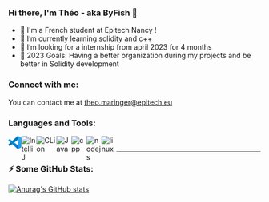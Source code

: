 ### Hi there, I'm Théo - aka ByFish 👋

- 🔭 I'm a French student at Epitech Nancy !
- 🌱 I’m currently learning solidity and c++
- 👯 I’m looking for a internship from april 2023 for 4 months
- 🥅 2023 Goals: Having a better organization during my projects and be better in Solidity development

### Connect with me:
You can contact me at theo.maringer@epitech.eu


### Languages and Tools:

<img align="left" alt="Visual Studio Code" width="26px" src="https://raw.githubusercontent.com/github/explore/80688e429a7d4ef2fca1e82350fe8e3517d3494d/topics/visual-studio-code/visual-studio-code.png"/>
<img align="left" alt="IntelliJ" width="30px" src="https://upload.wikimedia.org/wikipedia/commons/thumb/9/9c/IntelliJ_IDEA_Icon.svg/1024px-IntelliJ_IDEA_Icon.svg.png" />
<img align="left" alt="CLion" width="40px" src="https://cdn.freebiesupply.com/logos/thumbs/2x/clion-1-logo.png" />
<img align="left" alt="Java" width="30px" src="https://brandslogos.com/wp-content/uploads/images/large/java-logo-1.png" />
<img align="left" alt="cpp" width="30px" src="https://upload.wikimedia.org/wikipedia/commons/thumb/1/18/ISO_C%2B%2B_Logo.svg/1822px-ISO_C%2B%2B_Logo.svg.png" />

<img align="left" alt="nodejs" width="30px" src="https://upload.wikimedia.org/wikipedia/commons/thumb/d/d9/Node.js_logo.svg/1280px-Node.js_logo.svg.png" />
<img align="left" alt="linux" width="30px" src="https://icons-for-free.com/iconfiles/png/512/line+linux+operating+system+os+terminal+icon-1320184695816242550.png" />
<br/>

---

### :zap: Some GitHub Stats:


[![Anurag's GitHub stats](https://github-readme-stats.vercel.app/api?username=byfishh)](https://github.com/anuraghazra/github-readme-stats)
